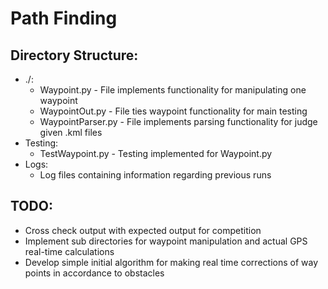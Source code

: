 # Path Finding

## Directory Structure:
* ./:
  * Waypoint.py - File implements functionality for manipulating one waypoint
  * WaypointOut.py - File ties waypoint functionality for main testing
  * WaypointParser.py - File implements parsing functionality for judge given .kml files
* Testing:
  * TestWaypoint.py - Testing implemented for Waypoint.py
* Logs:
  * Log files containing information regarding previous runs

## TODO:
* Cross check output with expected output for competition
* Implement sub directories for waypoint manipulation and actual GPS real-time calculations
* Develop simple initial algorithm for making real time corrections of way points in accordance to obstacles
